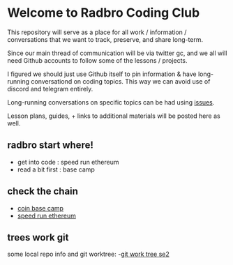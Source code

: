 # Welcome to Radbro Coding Club

This repository will serve as a place for all work / information / conversations that we want to track, preserve, and share long-term.

Since our main thread of communication will be via twitter gc, and we all will need Github accounts to follow some of the lessons / projects.

I figured we should just use Github itself to pin information & have long-running conversationd on coding topics. This way we can avoid use of discord and telegram entirely.

Long-running conversations on specific topics can be had using [issues](https://github.com/radbro/radbro-coding-club/issues/).

Lesson plans, guides, + links to additional materials will be posted here as well.

## radbro start where!
- get into code : speed run ethereum
- read a bit first : base camp 

## check the chain 
- [coin base camp](https://docs.base.org/base-camp/docs/welcome/)
- [speed run ethereum](https://speedrunethereum.com)

## trees work git 
some local repo info and git worktree:
-[git work tree se2](https://mirror.xyz/quantumtekh.eth/jnuL3guybvgeXBFShILuiA53Pq9igs4jFcqYZpSqMNo)
